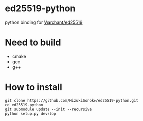 
# ed25519-python

python binding for [Warchant/ed25519](https://github.com/Warchant/ed25519)

# Need to build

- cmake
- gcc
- g++


# How to install

```
git clone https://github.com/MizukiSonoko/ed25519-python.git
cd ed25519-python
git submodule update --init --recursive
python setup.py develop
```


